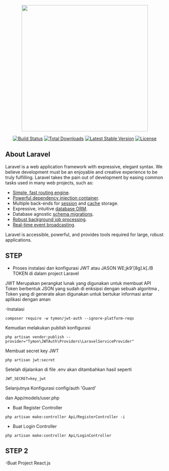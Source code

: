 <p align="center"><a href="https://laravel.com" target="_blank"><img src="https://raw.githubusercontent.com/laravel/art/master/logo-lockup/5%20SVG/2%20CMYK/1%20Full%20Color/laravel-logolockup-cmyk-red.svg" width="400"></a></p>

<p align="center">
<a href="https://travis-ci.org/laravel/framework"><img src="https://travis-ci.org/laravel/framework.svg" alt="Build Status"></a>
<a href="https://packagist.org/packages/laravel/framework"><img src="https://img.shields.io/packagist/dt/laravel/framework" alt="Total Downloads"></a>
<a href="https://packagist.org/packages/laravel/framework"><img src="https://img.shields.io/packagist/v/laravel/framework" alt="Latest Stable Version"></a>
<a href="https://packagist.org/packages/laravel/framework"><img src="https://img.shields.io/packagist/l/laravel/framework" alt="License"></a>
</p>

## About Laravel

Laravel is a web application framework with expressive, elegant syntax. We believe development must be an enjoyable and creative experience to be truly fulfilling. Laravel takes the pain out of development by easing common tasks used in many web projects, such as:

- [Simple, fast routing engine](https://laravel.com/docs/routing).
- [Powerful dependency injection container](https://laravel.com/docs/container).
- Multiple back-ends for [session](https://laravel.com/docs/session) and [cache](https://laravel.com/docs/cache) storage.
- Expressive, intuitive [database ORM](https://laravel.com/docs/eloquent).
- Database agnostic [schema migrations](https://laravel.com/docs/migrations).
- [Robust background job processing](https://laravel.com/docs/queues).
- [Real-time event broadcasting](https://laravel.com/docs/broadcasting).

Laravel is accessible, powerful, and provides tools required for large, robust applications.

## STEP

- Proses instalasi dan konfigurasi JWT atau JASON WE;jk9'[8g].k[./B TOKEN di dalam project Laravel

JWT Merupakan perangkat lunak yang digunakan untuk membuat API Token berbentuk JSON yang sudah di enksipsi dengan sebuah algoritma , Token yang di generate akan digunakan untuk bertukar informasi antar aplikasi dengan aman 

-Instalasi

```
composer require -w tymon/jwt-auth --ignore-platform-reqs
```

Kemudian melakukan publish konfigurasi 

```
php artisan vendor:publish --provider="Tymon\JWTAuth\Providers\LaravelServiceProvider"
```
Membuat secret key JWT

```
php artisan jwt:secret
```

Setelah dijalankan di file .env akan ditambahkan hasil seperti 

```JWT_SECRET=key_jwt```

Selanjutnya Konfigurasi config/auth 'Guard'

dan App/models/user.php

- Buat Register Controller

```
php artisan make:controller Api/RegisterController -i
```

- Buat Login Controller

```
php artisan make:controller Api/LoginController
```

## STEP 2

-Buat Project React.js
